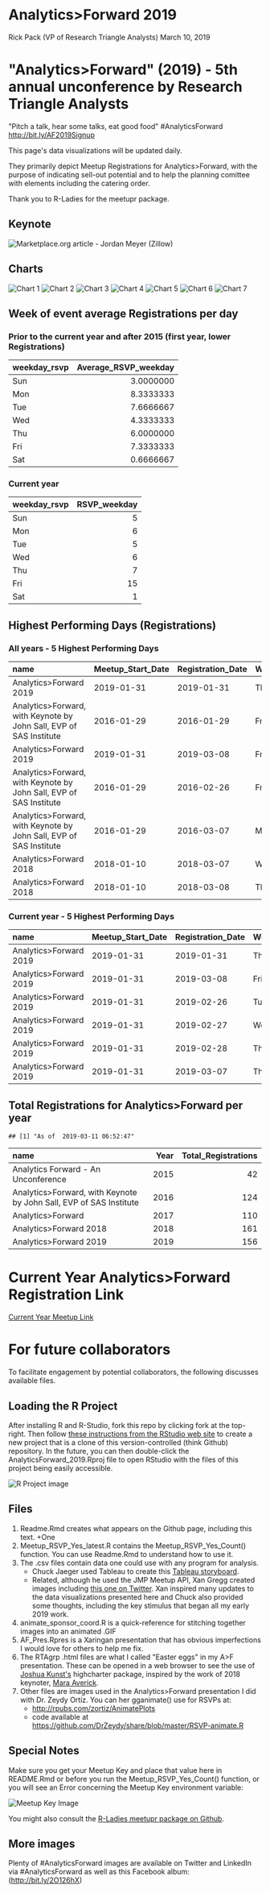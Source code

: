 Analytics&gt;Forward 2019
================
Rick Pack (VP of Research Triangle Analysts)
March 10, 2019

"Analytics&gt;Forward" (2019) - 5th annual unconference by Research Triangle Analysts
=====================================================================================

"Pitch a talk, hear some talks, eat good food" \#AnalyticsForward <http://bit.ly/AF2019Signup>

This page's data visualizations will be updated daily.

They primarily depict Meetup Registrations for Analytics&gt;Forward, with the purpose of indicating sell-out potential and to help the planning comittee with elements including the catering order.

Thank you to R-Ladies for the meetupr package.

Keynote
-------

![Marketplace.org article - Jordan Meyer (Zillow)](Marketplace_Zillow_JordanMeyer.png)

Charts
------

![Chart 1](af_2019-1.png) ![Chart 2](af_2019-2.png) ![Chart 3](af_2019-3.png) ![Chart 4](af_2019-4.png) ![Chart 5](af_2019-5.png) ![Chart 6](af_2019-6.png) ![Chart 7](af_2019-7.png)

Week of event average Registrations per day
-------------------------------------------

### Prior to the current year and after 2015 (first year, lower Registrations)

| weekday\_rsvp |  Average\_RSVP\_weekday|
|:--------------|-----------------------:|
| Sun           |               3.0000000|
| Mon           |               8.3333333|
| Tue           |               7.6666667|
| Wed           |               4.3333333|
| Thu           |               6.0000000|
| Fri           |               7.3333333|
| Sat           |               0.6666667|

### Current year

| weekday\_rsvp |  RSVP\_weekday|
|:--------------|--------------:|
| Sun           |              5|
| Mon           |              6|
| Tue           |              5|
| Wed           |              6|
| Thu           |              7|
| Fri           |             15|
| Sat           |              1|

Highest Performing Days (Registrations)
---------------------------------------

### All years - 5 Highest Performing Days

| name                                                                  | Meetup\_Start\_Date | Registration\_Date | Weekday |  Registration\_Count|
|:----------------------------------------------------------------------|:--------------------|:-------------------|:--------|--------------------:|
| Analytics&gt;Forward 2019                                             | 2019-01-31          | 2019-01-31         | Thu     |                   19|
| Analytics&gt;Forward, with Keynote by John Sall, EVP of SAS Institute | 2016-01-29          | 2016-01-29         | Fri     |                   17|
| Analytics&gt;Forward 2019                                             | 2019-01-31          | 2019-03-08         | Fri     |                   16|
| Analytics&gt;Forward, with Keynote by John Sall, EVP of SAS Institute | 2016-01-29          | 2016-02-26         | Fri     |                   11|
| Analytics&gt;Forward, with Keynote by John Sall, EVP of SAS Institute | 2016-01-29          | 2016-03-07         | Mon     |                   11|
| Analytics&gt;Forward 2018                                             | 2018-01-10          | 2018-03-07         | Wed     |                   11|
| Analytics&gt;Forward 2018                                             | 2018-01-10          | 2018-03-08         | Thu     |                   11|

### Current year - 5 Highest Performing Days

| name                      | Meetup\_Start\_Date | Registration\_Date | Weekday |  Registration\_Count|
|:--------------------------|:--------------------|:-------------------|:--------|--------------------:|
| Analytics&gt;Forward 2019 | 2019-01-31          | 2019-01-31         | Thu     |                   19|
| Analytics&gt;Forward 2019 | 2019-01-31          | 2019-03-08         | Fri     |                   16|
| Analytics&gt;Forward 2019 | 2019-01-31          | 2019-02-26         | Tue     |                   10|
| Analytics&gt;Forward 2019 | 2019-01-31          | 2019-02-27         | Wed     |                    9|
| Analytics&gt;Forward 2019 | 2019-01-31          | 2019-02-28         | Thu     |                    9|
| Analytics&gt;Forward 2019 | 2019-01-31          | 2019-03-07         | Thu     |                    9|

Total Registrations for Analytics&gt;Forward per year
-----------------------------------------------------

    ## [1] "As of  2019-03-11 06:52:47"

| name                                                                  |  Year|  Total\_Registrations|
|:----------------------------------------------------------------------|-----:|---------------------:|
| Analytics Forward - An Unconference                                   |  2015|                    42|
| Analytics&gt;Forward, with Keynote by John Sall, EVP of SAS Institute |  2016|                   124|
| Analytics&gt;Forward                                                  |  2017|                   110|
| Analytics&gt;Forward 2018                                             |  2018|                   161|
| Analytics&gt;Forward 2019                                             |  2019|                   156|

Current Year Analytics&gt;Forward Registration Link
===================================================

[Current Year Meetup Link](http://bit.ly/AF2019Signup "Analytics>Forward 2019 Meetup page")

For future collaborators
========================

To facilitate engagement by potential collaborators, the following discusses available files.

Loading the R Project
---------------------

After installing R and R-Studio, fork this repo by clicking fork at the top-right. Then follow [these instructions from the RStudio web site](https://support.rstudio.com/hc/en-us/articles/200532077-Version-Control-with-Git-and-SVN) to create a new project that is a clone of this version-controlled (think Github) repository. In the future, you can then double-click the AnalyticsForward\_2019.Rproj file to open RStudio with the files of this project being easily accessible.

![R Project image](Rproj_image.PNG)

Files
-----

1.  Readme.Rmd creates what appears on the Github page, including this text. +One
2.  Meetup\_RSVP\_Yes\_latest.R contains the Meetup\_RSVP\_Yes\_Count() function. You can use Readme.Rmd to understand how to use it.
3.  The .csv files contain data one could use with any program for analysis.
    -   Chuck Jaeger used Tableau to create this [Tableau storyboard](https://public.tableau.com/profile/chuck.jaeger#!/vizhome/AnalyticsForward2019/Storyboard).
    -   Related, although he used the JMP Meetup API, Xan Gregg created images including [this one on Twitter](https://twitter.com/xangregg/status/1104359495059337217). Xan inspired many updates to the data visualizations presented here and Chuck also provided some thoughts, including the key stimulus that began all my early 2019 work.
4.  animate\_sponsor\_coord.R is a quick-reference for stitching together images into an animated .GIF
5.  AF\_Pres.Rpres is a Xaringan presentation that has obvious imperfections I would love for others to help me fix.
6.  The RTAgrp .html files are what I called "Easter eggs" in my A&gt;F presentation. These can be opened in a web browser to see the use of [Joshua Kunst's](https://twitter.com/jbkunst) highcharter package, inspired by the work of 2018 keynoter, [Mara Averick](http://rpubs.com/maraaverick/470388).
7.  Other files are images used in the Analytics&gt;Forward presentation I did with Dr. Zeydy Ortiz. You can her gganimate() use for RSVPs at:
    -   <http://rpubs.com/zortiz/AnimatePlots>
    -   code available at <https://github.com/DrZeydy/share/blob/master/RSVP-animate.R>

Special Notes
-------------

Make sure you get your Meetup Key and place that value here in README.Rmd or before you run the Meetup\_RSVP\_Yes\_Count() function, or you will see an Error concerning the Meetup Key environment variable:

![Meetup Key Image](meetup_key_image.PNG "Must run this line as an uncommented line using your Meetup API Key.")

You might also consult the [R-Ladies meetupr package on Github](https://github.com/rladies/meetupr).

More images
-----------

Plenty of \#AnalyticsForward images are available on Twitter and LinkedIn via \#AnalyticsForward as well as this Facebook album: (<http://bit.ly/2O126hX>)
